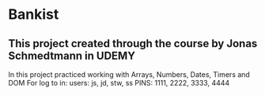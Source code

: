 # Bankist

## This project created through the course by Jonas Schmedtmann in UDEMY

In this project practiced working with Arrays, Numbers, Dates, Timers and DOM
For log to in:
users: js, jd, stw, ss
PINS: 1111, 2222, 3333, 4444
